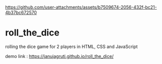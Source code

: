 

https://github.com/user-attachments/assets/b7509674-2056-432f-bc21-4b37bc672570

# roll_the_dice
rolling the dice game for 2 players in HTML, CSS and JavaScript

demo link : https://janujagruti.github.io/roll_the_dice/
